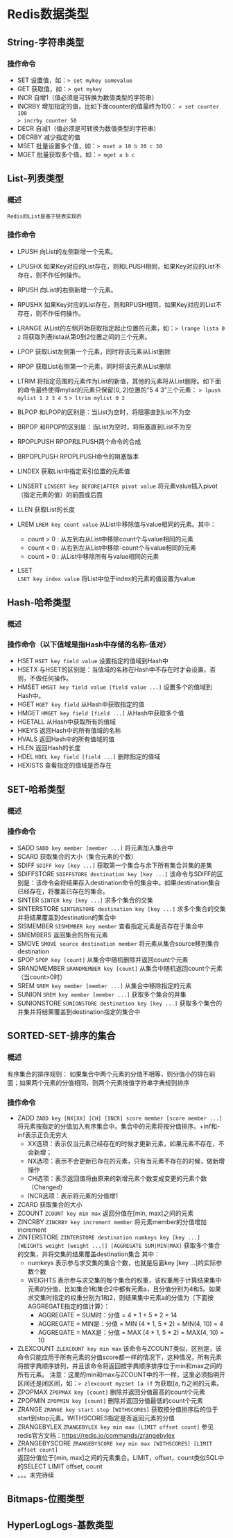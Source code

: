 # Redis数据类型

## String-字符串类型
### 操作命令
+ SET 设置值，如：`> set mykey somevalue`
+ GET 获取值，如：`> get mykey`
+ INCR 自增1（值必须是可转换为数值类型的字符串）
+ INCRBY 增加指定的值，比如下面counter的值最终为150：
    `> set counter 100`     
    `> incrby counter 50`
+ DECR 自减1（值必须是可转换为数值类型的字符串）
+ DECRBY 减少指定的值
+ MSET 批量设置多个值，如：`> mset a 10 b 20 c 30`
+ MGET 批量获取多个值，如：`> mget a b c`

## List-列表类型
### 概述
    Redis的List是基于链表实现的
### 操作命令
+ LPUSH 
    向List的左侧新增一个元素。
+ LPUSHX 
    如果Key对应的List存在，则和LPUSH相同，如果Key对应的List不存在，则不作任何操作。
+ RPUSH 
    向List的右侧新增一个元素。
+ RPUSHX 
    如果Key对应的List存在，则和RPUSH相同，如果Key对应的List不存在，则不作任何操作。
+ LRANGE 
    从List的左侧开始获取指定起止位置的元素，如：`> lrange lista 0 2` 将获取列表lista从第0到2位置之间的三个元素。
+ LPOP 
    获取List左侧第一个元素，同时将该元素从List删除
+ RPOP 
    获取List右侧第一个元素，同时将该元素从List删除
+ LTRIM 
    将指定范围的元素作为List的新值，其他的元素将从List删除。如下面的命令最终使得mylist的元素只保留[0, 2]位置的“5 4 3”三个元素：
    `> lpush mylist 1 2 3 4 5`
    `> ltrim mylist 0 2`
+ BLPOP 和LPOP的区别是：当List为空时，将阻塞直到List不为空
+ BRPOP 和RPOP的区别是：当List为空时，将阻塞直到List不为空
+ RPOPLPUSH RPOP和LPUSH两个命令的合成
+ BRPOPLPUSH RPOPLPUSH命令的阻塞版本

+ LINDEX 获取List中指定索引位置的元素值
+ LINSERT 
    `LINSERT key BEFORE|AFTER pivot value` 
    将元素value插入pivot（指定元素的值）的前面或后面
+ LLEN 获取List的长度    
+ LREM
    `LREM key count value`
    从List中移除值与value相同的元素。其中：
    - count > 0 : 从左到右从List中移除count个与value相同的元素
    - count < 0 : 从右到左从List中移除-count个与value相同的元素
    - count = 0 : 从List中移除所有与value相同的元素
+ LSET     
    `LSET key index value` 将List中位于index的元素的值设置为value

## Hash-哈希类型
### 概述
    
### 操作命令（以下值域是指Hash中存储的名称-值对）
+ HSET
    `HSET key field value`
    设置指定的值域到Hash中
+ HSETX 与HSET的区别是：当值域的名称在Hash中不存在时才会设置，否则，不做任何操作。
+ HMSET 
    `HMSET key field value [field value ...]`
    设置多个的值域到Hash中。
+ HGET 
    `HGET key field` 从Hash中获取指定的值
+ HMGET
    `HMGET key field [field ...]` 从Hash中获取多个值
+ HGETALL 从Hash中获取所有的值域
+ HKEYS 返回Hash中的所有值域的名称  
+ HVALS 返回Hash中的所有值域的值  
+ HLEN 返回Hash的长度
+ HDEL 
    `HDEL key field [field ...]` 删除指定的值域
+ HEXISTS 查看指定的值域是否存在    


## SET-哈希类型
### 概述
    
### 操作命令
+ SADD 
    `SADD key member [member ...]` 将元素加入集合中
+ SCARD 获取集合的大小（集合元素的个数）
+ SDIFF 
    `SDIFF key [key ...]` 获取第一个集合与余下所有集合并集的差集    
+ SDIFFSTORE
    `SDIFFSTORE destination key [key ...]` 该命令与SDIFF的区别是：该命令会将结果存入destination命令的集合中。如果destination集合已经存在，将覆盖已存在的集合。
+ SINTER `SINTER key [key ...]` 求多个集合的交集
+ SINTERSTORE `SINTERSTORE destination key [key ...]` 求多个集合的交集并将结果覆盖到destination的集合中
+ SISMEMBER `SISMEMBER key member` 查看指定元素是否存在于集合中
+ SMEMBERS 返回集合的所有元素
+ SMOVE `SMOVE source destination member` 将元素从集合source移到集合destination
+ SPOP `SPOP key [count]` 从集合中随机删除并返回count个元素
+ SRANDMEMBER `SRANDMEMBER key [count]` 从集合中随机返回count个元素（当count>0时）
+ SREM `SREM key member [member ...]` 从集合中移除指定的元素
+ SUNION `SREM key member [member ...]` 获取多个集合的并集
+ SUNIONSTORE `SUNIONSTORE destination key [key ...]` 获取多个集合的并集并将结果覆盖到destination指定的集合中         

## SORTED-SET-排序的集合
### 概述
有序集合的排序规则：
如果集合中两个元素的分值不相等，则分值小的排在前面；如果两个元素的分值相同，则两个元素按值字符串字典规则排序
### 操作命令
+ ZADD 
    `ZADD key [NX|XX] [CH] [INCR] score member [score member ...]`
    将元素按指定的分值加入有序集合中。集合中的元素将按分值排序。+inf和-inf表示正负无穷大
    - XX选项：表示仅当元素已经存在的时候才更新元素，如果元素不存在，不会新增；
    - NX选项：表示不会更新已存在的元素，只有当元素不存在的时候，做新增操作
    - CH选项：表示返回值将由原来的新增元素个数变成变更的元素个数（Changed）
    - INCR选项：表示将元素的分值增1
+ ZCARD 获取集合的大小
+ ZCOUNT `ZCOUNT key min max` 返回分值在[min, max]之间的元素
+ ZINCRBY `ZINCRBY key increment member` 将元素member的分值增加increment
+ ZINTERSTORE
    `ZINTERSTORE destination numkeys key [key ...] [WEIGHTS weight [weight ...]] [AGGREGATE SUM|MIN|MAX]`
    获取多个集合的交集，并将交集的结果覆盖destination集合
    其中：
    - numkeys 表示参与求交集的集合个数，也就是后面key [key ...]的实际参数个数
    - WEIGHTS 表示参与求交集的每个集合的权重，该权重用于计算结果集中元素的分值，比如集合1和集合2中都有元素a，且分值分别为4和5。如果求交集时指定的权重分别为1和2，则结果集中元素a的分值为（下面按AGGREGATE指定的值计算）：
        * AGGREGATE = SUM时：分值 = 4 * 1 + 5 * 2 = 14
        * AGGREGATE = MIN是：分值 = MIN (4 * 1, 5 * 2) = MIN(4, 10) = 4
        * AGGREGATE = MAX是：分值 = MAX (4 * 1, 5 * 2) = MAX(4, 10) = 10
+ ZLEXCOUNT 
    `ZLEXCOUNT key min max`
    该命令与ZCOUNT类似，区别是，该命令只能应用于所有元素的分值score都一样的情况下，这种情况，所有元素将按字典顺序排列，并且该命令将返回按字典顺序排序位于min和max之间的所有元素。
    注意：这里的min和max与ZCOUNT中的不一样，这里必须指明开区间还是闭区间，如：`> zlexcount myzset [a (f` 为获取[a, f)之间的元素。
+ ZPOPMAX `ZPOPMAX key [count]` 删除并返回分值最高的count个元素
+ ZPOPMIN `ZPOPMIN key [count]` 删除并返回分值最低的count个元素   
+ ZRANGE `ZRANGE key start stop [WITHSCORES]` 获取按分值排序后的位于start到stop元素。WITHSCORES指定是否返回元素的分值
+ ZRANGEBYLEX 
    `ZRANGEBYLEX key min max [LIMIT offset count]`
    参见redis官方文档：https://redis.io/commands/zrangebylex
+ ZRANGEBYSCORE 
    `ZRANGEBYSCORE key min max [WITHSCORES] [LIMIT offset count]`    
    返回分值位于[min, max]之间的元素集合。LIMIT，offset，count类似SQL中的SELECT LIMIT offset, count
+ 。。。未完待续

## Bitmaps-位图类型

## HyperLogLogs-基数类型